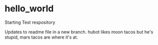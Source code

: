 # hello_world
Starting Test respository

Updates to readme file in a new branch.  hubot likes moon tacos but he's stupid, mars tacos are where it's at.
